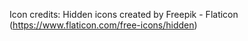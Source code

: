 Icon credits: Hidden icons created by Freepik - Flaticon (https://www.flaticon.com/free-icons/hidden)